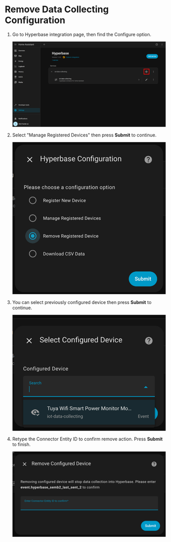 # Remove Data Collecting Configuration
1. Go to Hyperbase integration page, then find the Configure option.
   
   ![onboarding-10](_media/onboarding-10.jpg ':size=80%')
2. Select "Manage Registered Devices" then press **Submit** to continue.
   
   ![onboarding-18](_media/onboarding-18.jpg ':size=40%')
3. You can select previously configured device then press **Submit** to continue.
   
   ![onboarding-10](_media/onboarding-16.jpg ':size=40%')
4. Retype the Connector Entity ID to confirm remove action. Press **Submit** to finish.
   
   ![onboarding-19](_media/onboarding-19.jpg ':size=40%')